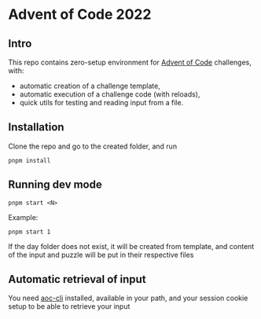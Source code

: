 # Advent of Code 2022

## Intro

This repo contains zero-setup environment for [Advent of Code](https://adventofcode.com/) challenges, with:

- automatic creation of a challenge template,
- automatic execution of a challenge code (with reloads),
- quick utils for testing and reading input from a file.

## Installation

Clone the repo and go to the created folder, and run

```
pnpm install
```

## Running dev mode

```
pnpm start <N>
```

Example:

```
pnpm start 1
```

If the day<N> folder does not exist, it will be created from template, and content of the input and puzzle will be put in their respective files

## Automatic retrieval of input

You need [aoc-cli](https://github.com/scarvalhojr/aoc-cli) installed, available in your path, and your session cookie setup to be able to retrieve your input
